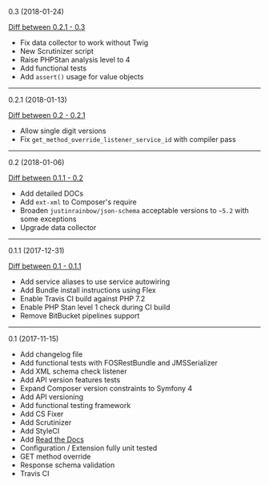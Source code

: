 0.3 (2018-01-24)

[Diff between 0.2.1 - 0.3](https://github.com/spiechu/symfony-commons-bundle/compare/0.2.1...0.3)

  * Fix data collector to work without Twig
  * New Scrutinizer script
  * Raise PHPStan analysis level to 4
  * Add functional tests
  * Add `assert()` usage for value objects

---

0.2.1 (2018-01-13)

[Diff between 0.2 - 0.2.1](https://github.com/spiechu/symfony-commons-bundle/compare/0.2...0.2.1)

  * Allow single digit versions
  * Fix `get_method_override_listener_service_id` with compiler pass

---

0.2 (2018-01-06)

[Diff between 0.1.1 - 0.2](https://github.com/spiechu/symfony-commons-bundle/compare/0.1.1...0.2)

  * Add detailed DOCs
  * Add `ext-xml` to Composer's require
  * Broaden `justinrainbow/json-schema` acceptable versions to `~5.2` with some exceptions
  * Upgrade data collector

---

0.1.1 (2017-12-31)

[Diff between 0.1 - 0.1.1](https://github.com/spiechu/symfony-commons-bundle/compare/0.1...0.1.1)

  * Add service aliases to use service autowiring
  * Add Bundle install instructions using Flex
  * Enable Travis CI build against PHP 7.2
  * Enable PHP Stan level 1 check during CI build
  * Remove BitBucket pipelines support

---

0.1 (2017-11-15)

  * Add changelog file
  * Add functional tests with FOSRestBundle and JMSSerializer
  * Add XML schema check listener
  * Add API version features tests
  * Expand Composer version constraints to Symfony 4
  * Add API versioning
  * Add functional testing framework
  * Add CS Fixer
  * Add Scrutinizer
  * Add StyleCI
  * Add [Read the Docs](http://symfony-commons-bundle.readthedocs.io/en/latest/README/)
  * Configuration / Extension fully unit tested
  * GET method override
  * Response schema validation
  * Travis CI
